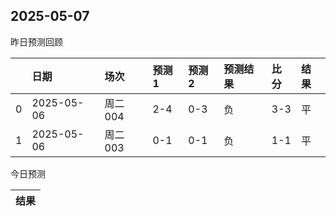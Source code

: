 

 ## 2025-05-07

昨日预测回顾

|    | 日期         | 场次    | 预测1   | 预测2   | 预测结果   | 比分   | 结果   |
|---:|:-----------|:------|:------|:------|:-------|:-----|:-----|
|  0 | 2025-05-06 | 周二004 | 2-4   | 0-3   | 负      | 3-3  | 平    |
|  1 | 2025-05-06 | 周二003 | 0-1   | 0-1   | 负      | 1-1  | 平    |

今日预测

| 结果   |
|------|